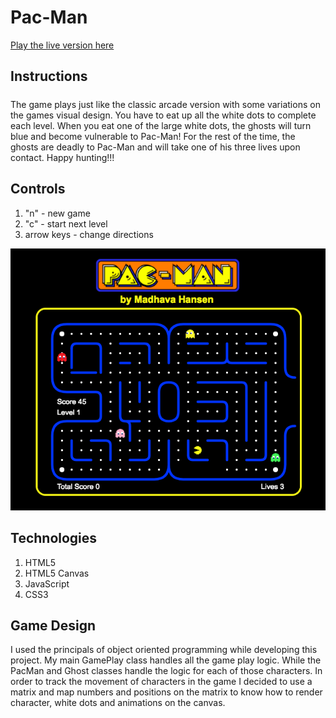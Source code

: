# Pac-Man

[Play the live version here](www.madhavahansen.com/pacman)

## Instructions

#####
The game plays just like the classic arcade version with some variations on the games visual design. You have to eat up all the white dots to complete each level. When you eat one of the large white dots, the ghosts will turn blue and become vulnerable to Pac-Man! For the rest of the time, the ghosts are deadly to Pac-Man and will take one of his three lives upon contact. Happy hunting!!!

## Controls

1. "n" - new game
2. "c" - start next level
3. arrow keys - change directions


![gameplay screenshot](https://github.com/Madhava-Hansen/Pac-Man/blob/master/assets/images/gameplay_pacman.png)


## Technologies

1. HTML5
2. HTML5 Canvas
3. JavaScript
4. CSS3

## Game Design

I used the principals of object oriented programming while developing this project. My main GamePlay class handles all the game play logic. While the PacMan and Ghost classes handle the logic for each of those characters. In order to track the movement of characters in the game I decided to use a matrix and map numbers and positions on the matrix to know how to render character, white dots and animations on the canvas.
